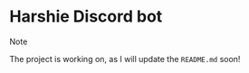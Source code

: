 # Harshie Discord bot

> [!NOTE]  
> The project is working on, as I will update the `README.md` soon!
